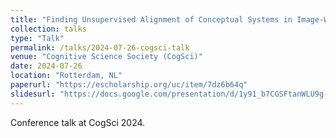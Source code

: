```yaml
---
title: "Finding Unsupervised Alignment of Conceptual Systems in Image‑Word Representations"
collection: talks
type: "Talk"
permalink: /talks/2024-07-26-cogsci-talk
venue: "Cognitive Science Society (CogSci)"
date: 2024-07-26
location: "Rotterdam, NL"
paperurl: "https://escholarship.org/uc/item/7dz6b64q"
slidesurl: "https://docs.google.com/presentation/d/1y91_b7CGSFtanWLU9g-BuNkWoY8cw57xIUl76gc4T3U/edit?usp=sharing"
---
```


Conference talk at CogSci 2024.


